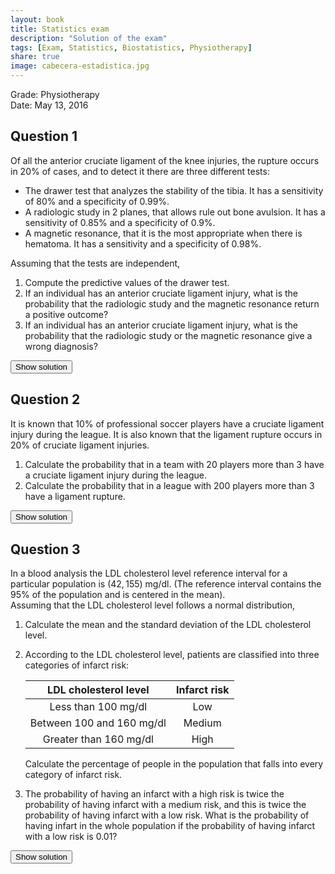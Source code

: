 ```yaml
---
layout: book
title: Statistics exam
description: "Solution of the exam"
tags: [Exam, Statistics, Biostatistics, Physiotherapy]
share: true
image: cabecera-estadistica.jpg
---
```




Grade: Physiotherapy  
Date: May 13, 2016 

## Question 1


Of all the anterior cruciate ligament of the knee injuries, the rupture occurs in 20% of cases, and to detect it there are three different tests:
    
- The drawer test that analyzes the stability of the tibia. It has a sensitivity of 80% and a specificity of 0.99%.
- A radiologic study in 2 planes, that allows rule out bone avulsion. It has a sensitivity of 0.85% and a specificity of 0.9%.
- A magnetic resonance, that it is the most appropriate when there is hematoma. It has a sensitivity and a specificity of 0.98%.

Assuming that the tests are independent, 

1. Compute the predictive values of the drawer test.
2. If an individual has an anterior cruciate ligament injury, what is the probability that the radiologic study and the magnetic resonance return a positive outcome? 
3. If an individual has an anterior cruciate ligament injury, what is the probability that the radiologic study or the magnetic resonance give a wrong diagnosis?

<div><button class="solution">Show solution</button></div>
<div id="solution" style="display: none">
1. $PPV_1 = P(D\vert +_1) = 0.9524$ and $NPV_1=P(\bar D\vert -_1)=0.9519$. <br/>
2. $P(+_2)=0.25$, $P(+_3)=0.212$ and $P(+_2\cap +_3)=0.053$.  <br/>
3. $P(\mbox{Error}_2)=0.11$, $P(\mbox{Error}_3)=0.02$ and $P(\mbox{Error}_2\cup \mbox{Error}_3)=0.1278$.
</div>

## Question 2


It is known that 10% of professional soccer players have a cruciate ligament injury during the league. It is also known that the ligament rupture occurs in 20% of cruciate ligament injuries.
    
1. Calculate the probability that in a team with 20 players more than 3 have a cruciate ligament injury during the league.
2. Calculate the probability that in a league with 200 players more than 3 have a ligament rupture.

<div><button class="solution">Show solution</button></div>
<div id="solution" style="display: none">
1. Naming $X$ to the number of players in a team with a cruciate ligament injury, $P(X>3)=0.133$. <br/>
2. Naming $Y$ to the number of players in a league with a ligament rupture, $P(Y>3)= 0.5665$.
</div>


## Question 3


In a blood analysis the LDL cholesterol level reference interval for a particular population is $(42,155)$ mg/dl. (The reference interval contains the 95% of the population and is centered in the mean).  
Assuming that the LDL cholesterol level follows a normal distribution, 

1. Calculate the mean and the standard deviation of the LDL cholesterol level.
2. According to the LDL cholesterol level, patients are classified into three categories of infarct risk:

   |LDL cholesterol level     | Infarct risk |
   |:------------------------:|:------------:|
   |Less than 100 mg/dl       | Low          |
   |Between 100 and 160 mg/dl | Medium       |
   |Greater than 160 mg/dl    | High         |
 
   Calculate the percentage of people in the population that falls into every category of infarct risk. 

3. The probability of having an infarct with a high risk is twice the probability of having infarct with a medium risk, and this is twice the probability of having infarct with a low risk. What is the probability of having infart in the whole population if the probability of having infarct with a low risk is 0.01?

<div><button class="solution">Show solution</button></div>
<div id="solution" style="display: none">
Naming $C$ to the LDL cholesterol level, <br/>
1. $\mu=98.5$ mg/dl and $\sigma=28.25$ mg/dl. <br/>
2. $P(\mbox{Low})=P(C<100)=0.5199$, $P(\mbox{Medium})=P(100\leq C\leq 160)=0.4654$ and $P(\mbox{Low})=P(C>160)=0.0146$. Thus, there are 51.99% of persons with low risk,  46.54% of persons with medium risk and  1.46% of persons with high risk. <br/>
3. Naming $I$ to the event of havig an infarct, $P(I)=0.0151$.
</div>

